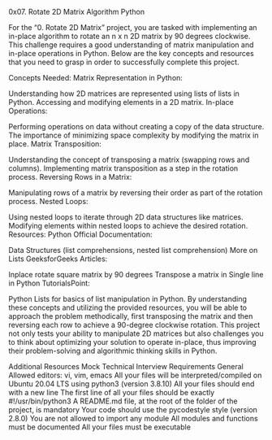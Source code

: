 0x07. Rotate 2D Matrix
Algorithm
Python

For the “0. Rotate 2D Matrix” project, you are tasked with implementing an in-place algorithm to rotate an n x n 2D matrix by 90 degrees clockwise. This challenge requires a good understanding of matrix manipulation and in-place operations in Python. Below are the key concepts and resources that you need to grasp in order to successfully complete this project.

Concepts Needed:
Matrix Representation in Python:

Understanding how 2D matrices are represented using lists of lists in Python.
Accessing and modifying elements in a 2D matrix.
In-place Operations:

Performing operations on data without creating a copy of the data structure.
The importance of minimizing space complexity by modifying the matrix in place.
Matrix Transposition:

Understanding the concept of transposing a matrix (swapping rows and columns).
Implementing matrix transposition as a step in the rotation process.
Reversing Rows in a Matrix:

Manipulating rows of a matrix by reversing their order as part of the rotation process.
Nested Loops:

Using nested loops to iterate through 2D data structures like matrices.
Modifying elements within nested loops to achieve the desired rotation.
Resources:
Python Official Documentation:

Data Structures (list comprehensions, nested list comprehension)
More on Lists
GeeksforGeeks Articles:

Inplace rotate square matrix by 90 degrees
Transpose a matrix in Single line in Python
TutorialsPoint:

Python Lists for basics of list manipulation in Python.
By understanding these concepts and utilizing the provided resources, you will be able to approach the problem methodically, first transposing the matrix and then reversing each row to achieve a 90-degree clockwise rotation. This project not only tests your ability to manipulate 2D matrices but also challenges you to think about optimizing your solution to operate in-place, thus improving their problem-solving and algorithmic thinking skills in Python.

Additional Resources
Mock Technical Interview
Requirements
General
Allowed editors: vi, vim, emacs
All your files will be interpreted/compiled on Ubuntu 20.04 LTS using python3 (version 3.8.10)
All your files should end with a new line
The first line of all your files should be exactly #!/usr/bin/python3
A README.md file, at the root of the folder of the project, is mandatory
Your code should use the pycodestyle style (version 2.8.0)
You are not allowed to import any module
All modules and functions must be documented
All your files must be executable
